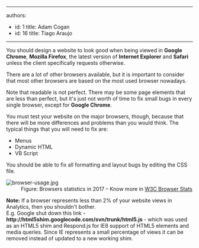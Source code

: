 

---
authors:
  - id: 1
    title: Adam Cogan
  - id: 16
    title: Tiago Araujo
---




<span class='intro'> <p class="ssw15-rteElement-P">You should design a website to look good when being viewed in&#160;<b>Google Chrome</b>,&#160;<b>Mozilla Firefox</b>, the latest version of&#160;<b>Internet&#160;Explorer</b>&#160;and&#160;<b>Safari</b> unless the client specifically requests otherwise.&#160;<br></p><p class="ssw15-rteElement-P">There are a lot of other browsers available, but it is important to consider that most other browsers are&#160;based on the most used browser nowadays.&#160;</p> </span>

<p>Note that readable is not perfect. There may be some page elements that are less than perfect, but it's just not worth of time to fix small bugs in every single browser, except for <b>Google Chrome</b>.<br></p><div title="Page 4"><p>You must test your website on the major browsers, though, because that there will be more differences and problems than you would think. The typical things that you will need to fix are&#58;</p><ul><li>Menus&#160;<br></li><li>Dynamic HTML&#160;<br></li><li>VB Script<br></li></ul><p>You should be able to fix all formatting and layout bugs by editing the CSS file.</p><p></p><dl class="image"><dt> <img src="/PublishingImages/browser-usage.jpg" alt="browser-usage.jpg" /> </dt><dd>Figure&#58; Browsers statistics in 2017&#160;– Know more in <a href="http&#58;//www.w3schools.com/browsers/browsers_stats.asp" target="_blank">W3C Browser Stats</a><br></dd></dl></div><p class="ssw15-rteElement-GreyBox"><b>Note&#58;</b> If a browser represents less than 2% of your website views in Analytics, then you shouldn't bother. <br>E.g. Google shut down this link - <b>http&#58;//html5shim.googlecode.com/svn/trunk/html5.js</b> - which was used as an HTML5 shim and Respond.js for IE8 support of HTML5 elements and media queries. Since IE represents a small percentage of views it can be removed instead of updated to a new working shim. <br></p>



